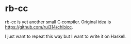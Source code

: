 # rb-cc

rb-cc is yet another small C compiler.
Original idea is https://github.com/rui314/chibicc.

I just want to repeat this way but I want to write it on Haskell.
